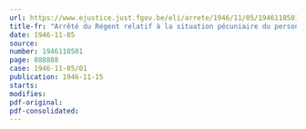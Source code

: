 ```yaml
---
url: https://www.ejustice.just.fgov.be/eli/arrete/1946/11/05/1946110501/justel
title-fr: "Arrêté du Régent relatif à la situation pécuniaire du personnel temporaire repris des services de l'ex-corporation nationale de l'agriculture et de l'alimentation"
date: 1946-11-05
source:
number: 1946110501
page: 888888
case: 1946-11-05/01
publication: 1946-11-15
starts:
modifies:
pdf-original:
pdf-consolidated:
---
```


